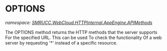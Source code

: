 ﻿# OPTIONS
_namespace: [SMRUCC.WebCloud.HTTPInternal.AppEngine.APIMethods](./index.md)_

The OPTIONS method returns the HTTP methods that the server supports For the specified URL. 
 This can be used To check the functionality Of a web server by requesting '*' instead of a specific resource.




